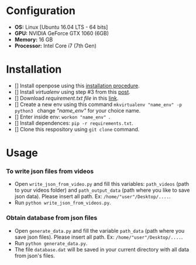 # Configuration

- **OS:** Linux [Ubuntu 16.04 LTS - 64 bits]
- **GPU:** NVIDIA GeForce GTX 1060 (6GB)
- **Memory:** 16 GB
- **Processor:** Intel Core i7 (7th Gen)

# Installation 

- [] Install openpose using this [installation procedure](https://github.com/CMU-Perceptual-Computing-Lab/openpose/blob/master/doc/installation.md).
- [] Install *virtualenv* using step #3 from this [post](https://www.pyimagesearch.com/2016/10/24/ubuntu-16-04-how-to-install-opencv/).
- [] Download *requirement.txt file* in this [link](https://www.dropbox.com/s/50hgmrnyz7shgpy/requirements.txt?dl=0).
- [] Create a new env using this command ```mkvirtualenv "name_env" -p python3 ``` change *"name_env"* for your choice name.
- [] Enter inside env: ```workon "name_env" ```.
- [] Install dependences: ```pip -r requirements.txt```.
- [] Clone this respository using ``` git clone ``` command.

# Usage

### To write json files from videos

- Open `write_json_from_video.py` and fill this variables: `path_videos` (path to your videos folder) and `path_output_data` (path where you like to save json data). Please insert all path. Ex: `/home/"user"/Desktop/....`.
- Run ```python write_json_from_videos.py```.


### Obtain database from json files 

- Open `generate_data.py` and fill the variable `path_data` (path where you save json files). Please insert all path. Ex: `/home/"user"/Desktop/....`.
- Run ```python generate_data.py```.
- The file `database.dat` will be saved in your current directory with all data from json's files.
